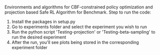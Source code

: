 Environments and algorithms for CBF-constrained policy optimization and projection based Safe RL Algorithm for Benchmark.
Step to run the code:
1) Install the packages in setup.py
2) Go to experiments folder and select the experiment you wish to run
3) Run the python script 'Testing-projection' or 'Testing-beta-sampling' to run the desired experiment
4) After the run, you'll see plots being stored in the corresponding experiment folder
